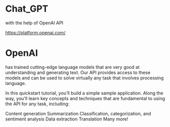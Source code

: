 # Chat_GPT

with the help of OpenAI API 

https://platform.openai.com/

# OpenAI 
has trained cutting-edge language models that are very good at understanding and generating text. Our API provides access to these models and can be used to solve virtually any task that involves processing language.

In this quickstart tutorial, you’ll build a simple sample application. Along the way, you’ll learn key concepts and techniques that are fundamental to using the API for any task, including:

Content generation
Summarization
Classification, categorization, and sentiment analysis
Data extraction
Translation
Many more!


